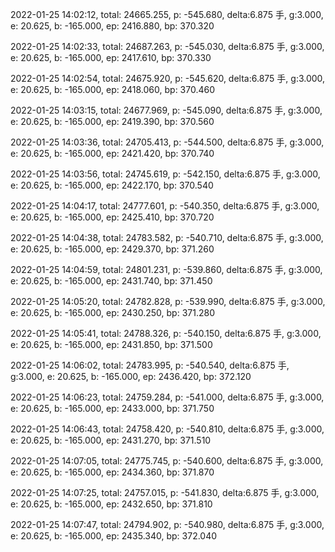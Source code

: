 2022-01-25 14:02:12, total: 24665.255, p: -545.680, delta:6.875 手, g:3.000, e: 20.625, b: -165.000, ep: 2416.880, bp: 370.320

2022-01-25 14:02:33, total: 24687.263, p: -545.030, delta:6.875 手, g:3.000, e: 20.625, b: -165.000, ep: 2417.610, bp: 370.330

2022-01-25 14:02:54, total: 24675.920, p: -545.620, delta:6.875 手, g:3.000, e: 20.625, b: -165.000, ep: 2418.060, bp: 370.460

2022-01-25 14:03:15, total: 24677.969, p: -545.090, delta:6.875 手, g:3.000, e: 20.625, b: -165.000, ep: 2419.390, bp: 370.560

2022-01-25 14:03:36, total: 24705.413, p: -544.500, delta:6.875 手, g:3.000, e: 20.625, b: -165.000, ep: 2421.420, bp: 370.740

2022-01-25 14:03:56, total: 24745.619, p: -542.150, delta:6.875 手, g:3.000, e: 20.625, b: -165.000, ep: 2422.170, bp: 370.540

2022-01-25 14:04:17, total: 24777.601, p: -540.350, delta:6.875 手, g:3.000, e: 20.625, b: -165.000, ep: 2425.410, bp: 370.720

2022-01-25 14:04:38, total: 24783.582, p: -540.710, delta:6.875 手, g:3.000, e: 20.625, b: -165.000, ep: 2429.370, bp: 371.260

2022-01-25 14:04:59, total: 24801.231, p: -539.860, delta:6.875 手, g:3.000, e: 20.625, b: -165.000, ep: 2431.740, bp: 371.450

2022-01-25 14:05:20, total: 24782.828, p: -539.990, delta:6.875 手, g:3.000, e: 20.625, b: -165.000, ep: 2430.250, bp: 371.280

2022-01-25 14:05:41, total: 24788.326, p: -540.150, delta:6.875 手, g:3.000, e: 20.625, b: -165.000, ep: 2431.850, bp: 371.500

2022-01-25 14:06:02, total: 24783.995, p: -540.540, delta:6.875 手, g:3.000, e: 20.625, b: -165.000, ep: 2436.420, bp: 372.120

2022-01-25 14:06:23, total: 24759.284, p: -541.000, delta:6.875 手, g:3.000, e: 20.625, b: -165.000, ep: 2433.000, bp: 371.750

2022-01-25 14:06:43, total: 24758.420, p: -540.810, delta:6.875 手, g:3.000, e: 20.625, b: -165.000, ep: 2431.270, bp: 371.510

2022-01-25 14:07:05, total: 24775.745, p: -540.600, delta:6.875 手, g:3.000, e: 20.625, b: -165.000, ep: 2434.360, bp: 371.870

2022-01-25 14:07:25, total: 24757.015, p: -541.830, delta:6.875 手, g:3.000, e: 20.625, b: -165.000, ep: 2432.650, bp: 371.810

2022-01-25 14:07:47, total: 24794.902, p: -540.980, delta:6.875 手, g:3.000, e: 20.625, b: -165.000, ep: 2435.340, bp: 372.040